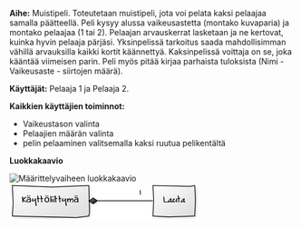 **Aihe:** Muistipeli. Toteutetaan muistipeli, jota voi pelata kaksi pelaajaa samalla päätteellä.
Peli kysyy alussa vaikeusastetta (montako kuvaparia) ja montako pelaajaa (1 tai 2). Pelaajan arvauskerrat lasketaan ja ne kertovat, kuinka hyvin pelaaja pärjäsi. Yksinpelissä tarkoitus saada mahdollisimman vähillä arvauksilla kaikki kortit käännettyä. Kaksinpelissä voittaja on se, joka kääntää viimeisen parin. Peli myös pitää kirjaa parhaista tuloksista (Nimi - Vaikeusaste - siirtojen määrä).

**Käyttäjät:** Pelaaja 1 ja Pelaaja 2.

**Kaikkien käyttäjien toiminnot:**

- Vaikeustason valinta
- Pelaajien määrän valinta
- pelin pelaaminen valitsemalla kaksi ruutua pelikentältä

**Luokkakaavio**

![Määrittelyvaiheen luokkakaavio](http://yuml.me/3c4f520e)
![Muistipeli tilanne DL3](https://github.com/CG89/Muistipeli/blob/master/dokumentaatio/MuistipeliTilanneDL3.png)
